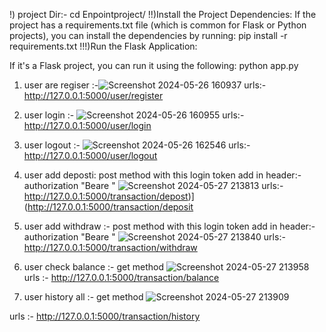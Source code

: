 
!) project Dir:-
cd Enpointproject/
!!)Install the Project Dependencies:
If the project has a requirements.txt file (which is common for Flask or Python projects), you can install the dependencies by running:
pip install -r requirements.txt
!!!)Run the Flask Application:

If it's a Flask project, you can run it using the following:
python app.py 

1) user are regiser :-![Screenshot 2024-05-26 160937](https://github.com/Dkrutik/Enpointproject/assets/138380131/65c141f3-991c-4553-a8c4-0d5182a1d962)
    urls:- http://127.0.0.1:5000/user/register
3) user login :- ![Screenshot 2024-05-26 160955](https://github.com/Dkrutik/Enpointproject/assets/138380131/a4cbe91c-cb47-4ef0-9a7d-63e2d7f730da)
    urls:- http://127.0.0.1:5000/user/login
4) user logout :- ![Screenshot 2024-05-26 162546](https://github.com/Dkrutik/Enpointproject/assets/138380131/1c19a198-1967-4c5d-8f74-7a553c637698)
   urls:- http://127.0.0.1:5000/user/logout

5) user add deposti:  post method
with this login token add in header:- 
authorization "Beare <token your>" ![Screenshot 2024-05-27 213813](https://github.com/Dkrutik/Enpointproject/assets/138380131/56f8bd83-ca8c-4e5c-ae2e-143f6edd299a)
urls:-http://127.0.0.1:5000/transaction/depost)](http://127.0.0.1:5000/transaction/deposit
6) user add withdraw :- post method
with this login token add in header:- 
authorization "Beare <token your>"
 ![Screenshot 2024-05-27 213840](https://github.com/Dkrutik/Enpointproject/assets/138380131/4e767ad1-c8fc-45bd-aca3-6176fe32b18c)
urls:- http://127.0.0.1:5000/transaction/withdraw
7) user check balance :- get method 
![Screenshot 2024-05-27 213958](https://github.com/Dkrutik/Enpointproject/assets/138380131/e00db9a4-814e-4875-9703-52669950b882)
  urls :- http://127.0.0.1:5000/transaction/balance
8) user history all :- get method 
![Screenshot 2024-05-27 213909](https://github.com/Dkrutik/Enpointproject/assets/138380131/ded407a1-7d24-459b-b7e8-4b5fb1b79f1a)

urls :- http://127.0.0.1:5000/transaction/history





